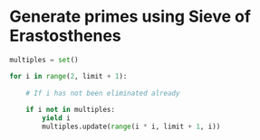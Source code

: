 # Generate primes using Sieve of Erastosthenes

```python
multiples = set()

for i in range(2, limit + 1):
    
    # If i has not been eliminated already
    
    if i not in multiples:
        yield i
        multiples.update(range(i * i, limit + 1, i))
```
